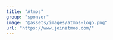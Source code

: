 ```yaml
---
title: "Atmos"
group: "sponsor"
image: "@assets/images/atmos-logo.png"
url: "https://www.joinatmos.com/"
---
```

